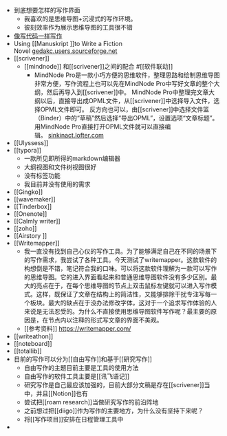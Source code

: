 - 到底想要怎样的写作界面
    - 我喜欢的是思维导图+沉浸式的写作环境。
    - 彼刻效率作为展示思维导图的工具很不错
- [像写代码一样写作](https://www.diigo.com/outliner/diigo_items/904019/12128769/545197854?key=34d57b46e1)
- Using [[Manuskript ]]to Write a Fiction Novel [gedakc.users.sourceforge.net](http://gedakc.users.sourceforge.net/display-doc.php?name=manuskript-novel-writing)
- [[scrivener]]
    - [[mindnode]] 和[[scrivener]]之间的配合 #[[软件联动]]
        - MindNode Pro是一款小巧方便的思维软件，整理思路和绘制思维导图非常方便，写作流程上也可以先在MindNode Pro中写好文章的整个大纲，然后再导入到[[scrivener]]中。 MindNode Pro中整理完文章大纲以后，直接导出成OPML文件，从[[scrivener]]中选择导入文件，选择OPML文件即可。 反方向也可以，由[[scrivener]]中选择文件篮（Binder）中的“草稿”然后选择“导出OPML”，设置选项“文章标题”。用MindNode Pro直接打开OPML文件就可以直接编辑。 [sinkinact.lofter.com](https://sinkinact.lofter.com/post/108967_10c171f)
- [[Ulyssess]]
- [[typora]]
    - 一款所见即所得的markdown编辑器
    - 大纲视图和文件树视图很好
    - 没有标签功能
    - 我目前并没有使用的需求
- [[Gingko]]
- [[wavemaker]]
- [[Tinderbox]]
- [[Onenote]]
- [[Calmly writer]]
- [[zoho]]
- [[Airstory ]]
- [[Writemapper]]
    - 我一直没有找到自己心仪的写作工具。为了能够满足自己在不同的场景下的写作需求，我尝试了各种工具。今天测试了writemapper。这款软件的构想倒是不错，笔记符合我的口味。可以将这款软件理解为一款可以写作的思维导图。它的进入界面看起来和普通思维导图软件没有多少区别。最大的亮点在于，在每个思维导图的节点上双击鼠标左键就可以进入写作模式。这样，既保证了文章在结构上的简洁性，又能够排除干扰专注写每一个板块。最大的缺点在于没办法修改字体，这对于一个追求写作体验的人来说是无法忍受的。为什么不直接使用思维导图软件写作呢？最主要的原因是，在节点内以注释的形式写文章的界面不美观。
    - [[参考资料]] https://writemapper.com/
- [[writeathon]]
- [[noteboard]]
- [[totallib]]
- 目前的写作可以分为[[自由写作]]和基于[[研究写作]]
    - 自由写作的主题目前主要是工具的使用方法
    - 自由写作的软件工具主要是[[讯飞语记]]
    - 研究写作是自己最应该加强的，目前大部分文稿是存在[[scrivener]]当中，并且[[Notion]]也有
    - 尝试把[[roam research]]当做研究写作的前沿阵地
    - 之前想过把[[diigo]]作为写作的主要地方，为什么没有坚持下来呢？
    - 将[[写作项目]]安排在日程管理工具中
- 
